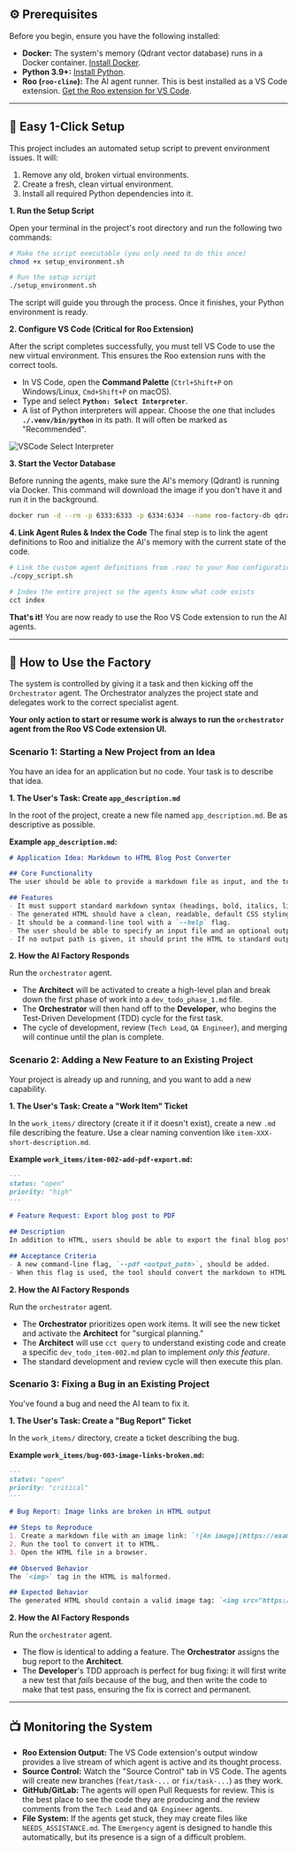 
## ⚙️ Prerequisites

Before you begin, ensure you have the following installed:

*   **Docker:** The system's memory (Qdrant vector database) runs in a Docker container. [Install Docker](https://docs.docker.com/get-docker/).
*   **Python 3.9+:** [Install Python](https://www.python.org/downloads/).
*   **Roo (`roo-cline`):** The AI agent runner. This is best installed as a VS Code extension. [Get the Roo extension for VS Code](https://marketplace.visualstudio.com/items?itemName=rooveterinaryinc.roo-cline).

---

## 🚀 Easy 1-Click Setup

This project includes an automated setup script to prevent environment issues. It will:
1.  Remove any old, broken virtual environments.
2.  Create a fresh, clean virtual environment.
3.  Install all required Python dependencies into it.

**1. Run the Setup Script**

Open your terminal in the project's root directory and run the following two commands:

```bash
# Make the script executable (you only need to do this once)
chmod +x setup_environment.sh

# Run the setup script
./setup_environment.sh
```

The script will guide you through the process. Once it finishes, your Python environment is ready.

**2. Configure VS Code (Critical for Roo Extension)**

After the script completes successfully, you must tell VS Code to use the new virtual environment. This ensures the Roo extension runs with the correct tools.

*   In VS Code, open the **Command Palette** (`Ctrl+Shift+P` on Windows/Linux, `Cmd+Shift+P` on macOS).
*   Type and select **`Python: Select Interpreter`**.
*   A list of Python interpreters will appear. Choose the one that includes **`./.venv/bin/python`** in its path. It will often be marked as "Recommended".

![VSCode Select Interpreter](https://code.visualstudio.com/assets/docs/python/environments/interpreter-selection.png)

**3. Start the Vector Database**

Before running the agents, make sure the AI's memory (Qdrant) is running via Docker. This command will download the image if you don't have it and run it in the background.
```bash
docker run -d --rm -p 6333:6333 -p 6334:6334 --name roo-factory-db qdrant/qdrant
```

**4. Link Agent Rules & Index the Code**
The final step is to link the agent definitions to Roo and initialize the AI's memory with the current state of the code.

```bash
# Link the custom agent definitions from .roo/ to your Roo configuration
./copy_script.sh

# Index the entire project so the agents know what code exists
cct index
```

**That's it!** You are now ready to use the Roo VS Code extension to run the AI agents.

---

## 📖 How to Use the Factory

The system is controlled by giving it a task and then kicking off the `Orchestrator` agent. The Orchestrator analyzes the project state and delegates work to the correct specialist agent.

**Your only action to start or resume work is always to run the `orchestrator` agent from the Roo VS Code extension UI.**

### Scenario 1: Starting a New Project from an Idea

You have an idea for an application but no code. Your task is to describe that idea.

**1. The User's Task: Create `app_description.md`**

In the root of the project, create a new file named `app_description.md`. Be as descriptive as possible.

**Example `app_description.md`:**
```markdown
# Application Idea: Markdown to HTML Blog Post Converter

## Core Functionality
The user should be able to provide a markdown file as input, and the tool should output a styled HTML file.

## Features
- It must support standard markdown syntax (headings, bold, italics, links, images, code blocks).
- The generated HTML should have a clean, readable, default CSS styling.
- It should be a command-line tool with a `--help` flag.
- The user should be able to specify an input file and an optional output file path.
- If no output path is given, it should print the HTML to standard output.
```

**2. How the AI Factory Responds**

Run the `orchestrator` agent.
*   The **Architect** will be activated to create a high-level plan and break down the first phase of work into a `dev_todo_phase_1.md` file.
*   The **Orchestrator** will then hand off to the **Developer**, who begins the Test-Driven Development (TDD) cycle for the first task.
*   The cycle of development, review (`Tech Lead`, `QA Engineer`), and merging will continue until the plan is complete.

### Scenario 2: Adding a New Feature to an Existing Project

Your project is already up and running, and you want to add a new capability.

**1. The User's Task: Create a "Work Item" Ticket**

In the `work_items/` directory (create it if it doesn't exist), create a new `.md` file describing the feature. Use a clear naming convention like `item-XXX-short-description.md`.

**Example `work_items/item-002-add-pdf-export.md`:**
```markdown
---
status: "open"
priority: "high"
---

# Feature Request: Export blog post to PDF

## Description
In addition to HTML, users should be able to export the final blog post as a PDF file.

## Acceptance Criteria
- A new command-line flag, `--pdf <output_path>`, should be added.
- When this flag is used, the tool should convert the markdown to HTML internally, and then render that HTML into a PDF file at the specified output path.
```

**2. How the AI Factory Responds**

Run the `orchestrator` agent.
*   The **Orchestrator** prioritizes open work items. It will see the new ticket and activate the **Architect** for "surgical planning."
*   The **Architect** will use `cct query` to understand existing code and create a specific `dev_todo_item-002.md` plan to implement *only this feature*.
*   The standard development and review cycle will then execute this plan.

### Scenario 3: Fixing a Bug in an Existing Project

You've found a bug and need the AI team to fix it.

**1. The User's Task: Create a "Bug Report" Ticket**

In the `work_items/` directory, create a ticket describing the bug.

**Example `work_items/bug-003-image-links-broken.md`:**
```markdown
---
status: "open"
priority: "critical"
---

# Bug Report: Image links are broken in HTML output

## Steps to Reproduce
1. Create a markdown file with an image link: `![An image](https://example.com/image.png)`
2. Run the tool to convert it to HTML.
3. Open the HTML file in a browser.

## Observed Behavior
The `<img>` tag in the HTML is malformed.

## Expected Behavior
The generated HTML should contain a valid image tag: `<img src="https://example.com/image.png" alt="An image">`.
```

**2. How the AI Factory Responds**

Run the `orchestrator` agent.
*   The flow is identical to adding a feature. The **Orchestrator** assigns the bug report to the **Architect**.
*   The **Developer**'s TDD approach is perfect for bug fixing: it will first write a new test that *fails* because of the bug, and then write the code to make that test pass, ensuring the fix is correct and permanent.

---

## 📺 Monitoring the System

*   **Roo Extension Output:** The VS Code extension's output window provides a live stream of which agent is active and its thought process.
*   **Source Control:** Watch the "Source Control" tab in VS Code. The agents will create new branches (`feat/task-...` or `fix/task-...`) as they work.
*   **GitHub/GitLab:** The agents will open Pull Requests for review. This is the best place to see the code they are producing and the review comments from the `Tech Lead` and `QA Engineer` agents.
*   **File System:** If the agents get stuck, they may create files like `NEEDS_ASSISTANCE.md`. The `Emergency` agent is designed to handle this automatically, but its presence is a sign of a difficult problem.